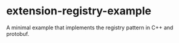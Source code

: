 # extension-registry-example
A minimal example that implements the registry pattern in C++ and protobuf.
